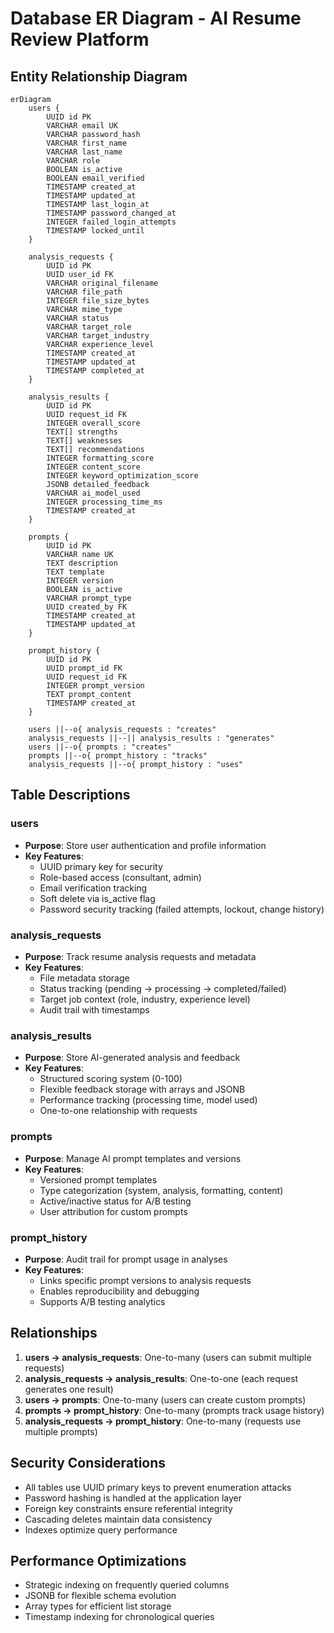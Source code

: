 # Database ER Diagram - AI Resume Review Platform

## Entity Relationship Diagram

```mermaid
erDiagram
    users {
        UUID id PK
        VARCHAR email UK
        VARCHAR password_hash
        VARCHAR first_name
        VARCHAR last_name
        VARCHAR role
        BOOLEAN is_active
        BOOLEAN email_verified
        TIMESTAMP created_at
        TIMESTAMP updated_at
        TIMESTAMP last_login_at
        TIMESTAMP password_changed_at
        INTEGER failed_login_attempts
        TIMESTAMP locked_until
    }
    
    analysis_requests {
        UUID id PK
        UUID user_id FK
        VARCHAR original_filename
        VARCHAR file_path
        INTEGER file_size_bytes
        VARCHAR mime_type
        VARCHAR status
        VARCHAR target_role
        VARCHAR target_industry
        VARCHAR experience_level
        TIMESTAMP created_at
        TIMESTAMP updated_at
        TIMESTAMP completed_at
    }
    
    analysis_results {
        UUID id PK
        UUID request_id FK
        INTEGER overall_score
        TEXT[] strengths
        TEXT[] weaknesses
        TEXT[] recommendations
        INTEGER formatting_score
        INTEGER content_score
        INTEGER keyword_optimization_score
        JSONB detailed_feedback
        VARCHAR ai_model_used
        INTEGER processing_time_ms
        TIMESTAMP created_at
    }
    
    prompts {
        UUID id PK
        VARCHAR name UK
        TEXT description
        TEXT template
        INTEGER version
        BOOLEAN is_active
        VARCHAR prompt_type
        UUID created_by FK
        TIMESTAMP created_at
        TIMESTAMP updated_at
    }
    
    prompt_history {
        UUID id PK
        UUID prompt_id FK
        UUID request_id FK
        INTEGER prompt_version
        TEXT prompt_content
        TIMESTAMP created_at
    }

    users ||--o{ analysis_requests : "creates"
    analysis_requests ||--|| analysis_results : "generates"
    users ||--o{ prompts : "creates"
    prompts ||--o{ prompt_history : "tracks"
    analysis_requests ||--o{ prompt_history : "uses"
```

## Table Descriptions

### users
- **Purpose**: Store user authentication and profile information
- **Key Features**: 
  - UUID primary key for security
  - Role-based access (consultant, admin)
  - Email verification tracking
  - Soft delete via is_active flag
  - Password security tracking (failed attempts, lockout, change history)

### analysis_requests
- **Purpose**: Track resume analysis requests and metadata
- **Key Features**:
  - File metadata storage
  - Status tracking (pending → processing → completed/failed)
  - Target job context (role, industry, experience level)
  - Audit trail with timestamps

### analysis_results
- **Purpose**: Store AI-generated analysis and feedback
- **Key Features**:
  - Structured scoring system (0-100)
  - Flexible feedback storage with arrays and JSONB
  - Performance tracking (processing time, model used)
  - One-to-one relationship with requests

### prompts
- **Purpose**: Manage AI prompt templates and versions
- **Key Features**:
  - Versioned prompt templates
  - Type categorization (system, analysis, formatting, content)
  - Active/inactive status for A/B testing
  - User attribution for custom prompts

### prompt_history
- **Purpose**: Audit trail for prompt usage in analyses
- **Key Features**:
  - Links specific prompt versions to analysis requests
  - Enables reproducibility and debugging
  - Supports A/B testing analytics

## Relationships

1. **users → analysis_requests**: One-to-many (users can submit multiple requests)
2. **analysis_requests → analysis_results**: One-to-one (each request generates one result)
3. **users → prompts**: One-to-many (users can create custom prompts)
4. **prompts → prompt_history**: One-to-many (prompts track usage history)
5. **analysis_requests → prompt_history**: One-to-many (requests use multiple prompts)

## Security Considerations

- All tables use UUID primary keys to prevent enumeration attacks
- Password hashing is handled at the application layer
- Foreign key constraints ensure referential integrity
- Cascading deletes maintain data consistency
- Indexes optimize query performance

## Performance Optimizations

- Strategic indexing on frequently queried columns
- JSONB for flexible schema evolution
- Array types for efficient list storage
- Timestamp indexing for chronological queries